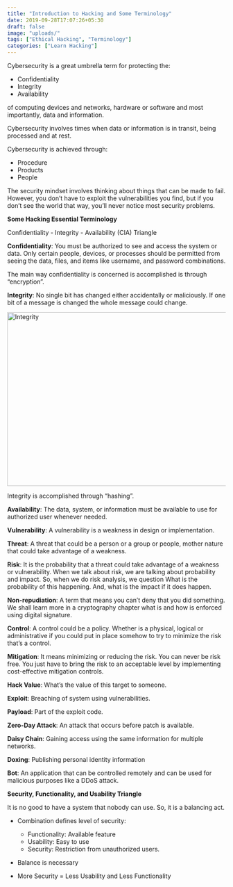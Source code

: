 ```yaml
---
title: "Introduction to Hacking and Some Terminology"
date: 2019-09-28T17:07:26+05:30
draft: false
image: "uploads/"
tags: ["Ethical Hacking", "Terminology"]
categories: ["Learn Hacking"]
---
```


Cybersecurity is a great umbrella term for protecting the:

- Confidentiality
- Integrity
- Availability

of computing devices and networks, hardware or software and most importantly, data and information.

Cybersecurity involves times when data or information is in transit, being processed and at rest.

Cybersecurity is achieved through:

- Procedure
- Products
- People

The security mindset involves thinking about things that can be made to fail. However, you don’t have to exploit the vulnerabilities you find, but if you don’t see the world that way, you’ll never notice most security problems. 

**Some Hacking Essential Terminology**

Confidentiality - Integrity - Availability (CIA) Triangle

**Confidentiality**: You must be authorized to see and access the system or data. Only certain people, devices, or processes should be permitted from seeing the data, files, and items like username, and password combinations.

The main way confidentiality is concerned is accomplished is through “encryption”. 

**Integrity**: No single bit has changed either accidentally or maliciously. If one bit of a message is changed the whole message could change.

<img src="https://security10x.com/uploads/hired-and-fired.png" alt="Integrity" width="600" height="400">

Integrity is accomplished through “hashing”.

**Availability**: The data, system, or information must be available to use for authorized user whenever needed.

**Vulnerability**: A vulnerability is a weakness in design or implementation. 

**Threat**: A threat that could be a person or a group or people, mother nature that could take advantage of a weakness.

**Risk**: It is the probability that a threat could take advantage of a weakness or vulnerability. When we talk about risk, we are talking about probability and impact. So, when we do risk analysis, we question 
What is the probability of this happening. 
And, what is the impact if it does happen. 

**Non-repudiation**: A term that means you can’t deny that you did something. We shall learn more in a cryptography chapter what is and how is enforced using digital signature. 

**Control**: A control could be a policy. Whether is a physical, logical or administrative if you could put in place somehow to try to minimize the risk that’s a control.

**Mitigation**: It means minimizing or reducing the risk. You can never be risk free. You just have to bring the risk to an acceptable level by implementing cost-effective mitigation controls.

**Hack Value**: What’s the value of this target to someone. 

**Exploit**: Breaching of system using vulnerabilities. 

**Payload**: Part of the exploit code.

**Zero-Day Attack**: An attack that occurs before patch is available.

**Daisy Chain**: Gaining access using the same information for multiple networks.

**Doxing**: Publishing personal identity information

**Bot**:  An application that can be controlled remotely and can be used for malicious purposes like a DDoS attack. 

**Security, Functionality, and Usability Triangle**

It is no good to have a system that nobody can use. So, it is a balancing act. 

- Combination defines level of security:

    - Functionality: Available feature
    - Usability: Easy to use
    - Security: Restriction from unauthorized users.

- Balance is necessary
- More Security = Less Usability and Less Functionality



